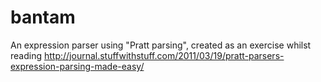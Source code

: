 # bantam
An expression parser using "Pratt parsing", created as an exercise whilst reading http://journal.stuffwithstuff.com/2011/03/19/pratt-parsers-expression-parsing-made-easy/
